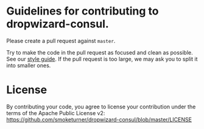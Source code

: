 # Guidelines for contributing to dropwizard-consul.

Please create a pull request against `master`.

Try to make the code in the pull request as focused and clean as possible.  See
our [style guide](http://google.github.io/styleguide/javaguide.html).  If the pull 
request is too large, we may ask you to split it into smaller ones.

# License
By contributing your code, you agree to license your contribution under the 
terms of the Apache Public License v2: 
https://github.com/smoketurner/dropwizard-consul/blob/master/LICENSE

